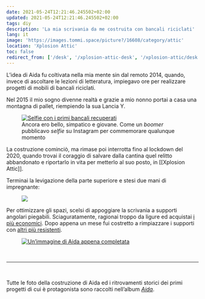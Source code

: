 ```yaml
---
date: 2021-05-24T12:21:46.245502+02:00
updated: 2021-05-24T12:21:46.245502+02:00
tags: diy
description: 'La mia scrivania da me costruita con bancali riciclati'
lang: it
image: 'https://images.tommi.space/picture?/16608/category/attic'
location: 'Xplosion Attic'
toc: false
redirect_from: ['/desk', '/xplosion-attic-desk', '/xplosion-attic/desk', '/xplosion-attic/aida']
---
```

L’idea di Aida fu coltivata nella mia mente sin dal remoto 2014, quando, invece di ascoltare le lezioni di letteratura, impiegavo ore per realizzare progetti di mobili di bancali riciclati.

Nel 2015 il mio sogno divenne realtà e grazie a mio nonno portai a casa una montagna di pallet, riempiendo la sua Lancia Y.

<figure>
	<a href="https://images.tommi.space/picture?/16629/category/aida" target=_blank>
		<img src='https://images.tommi.space/uploads/j/b/u/jbuqxznr00//2021/01/15/20210115115610-347fe016.jpg' title='Selfie con i primi bancali recuperati' alt='Selfie con i primi bancali recuperati' />
	</a>
	<figcaption>Ancora ero bello, simpatico e giovane. Come un <i>boomer</i> pubblicavo <i>selfie</i> su Instagram per commemorare qualunque momento</figcaption>
</figure>

La costruzione cominciò, ma rimase poi interrotta fino al lockdown del 2020, quando trovai il coraggio di salvare dalla cantina quel relitto abbandonato e riportarlo in vita per metterlo al suo posto, in [[Xplosion Attic]].

Terminai la levigazione della parte superiore e stesi due mani di impregnante:

<figure>
	<a href="https://images.tommi.space/picture?/16618/category/aida" target=_blank>
		<img src="https://images.tommi.space/i?/uploads/j/b/u/jbuqxznr00//2021/01/15/20210115115528-e0f29a8b-me.jpg" />
	</a>
</figure>

Per ottimizzare gli spazi, scelsi di appoggiare la scrivania a supporti angolari piegabili. Sciaguratamente, ragionai troppo da ligure ed acquistai [i più economici](https://www.amazon.it/gp/product/B07GBVJBG9/ref=ppx_yo_dt_b_asin_title_o03_s00?ie=UTF8&psc=1 'Ewead.1PAIR 45,7 cm cattura di uscita supporto panca tavolo pieghevole scaffale staffa di montaggio con viti su Amazon'). Dopo appena un mese fui costretto a rimpiazzare i supporti con [altri più resistenti](https://www.amazon.it/gp/product/B07RJMH6DH/ref=ppx_yo_dt_b_asin_title_o01_s00?ie=UTF8&psc=1 'Supporti Ripiani Pieghevoli su Amazon').


<figure>
	<a href='https://images.tommi.space/picture?/16626/category/aida' target='_blank'>
		<img src='https://images.tommi.space/i?/uploads/j/b/u/jbuqxznr00//2021/01/15/20210115115602-b5fe253c-me.jpg' title='Aida appena completata' alt='Un’immagine di Aida appena completata' />
	</a>
</figure>

<br>

---

<br>

Tutte le foto della costruzione di Aida ed i ritrovamenti storici dei primi progetti di cui è protagonista sono raccolti nell’album [<cite>Aida</cite>](https://images.tommi.space/index?/category/aida 'Immagini di Aida').